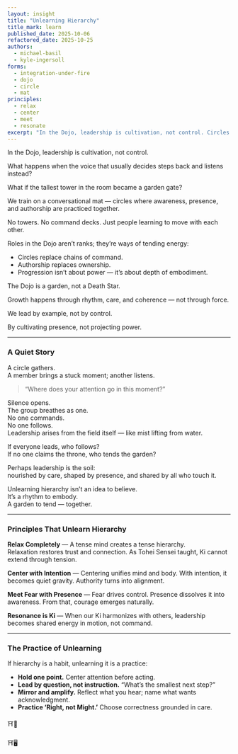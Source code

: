 ```yaml
---
layout: insight
title: "Unlearning Hierarchy"
title_mark: learn
published_date: 2025-10-06
refactored_date: 2025-10-25
authors: 
  - michael-basil
  - kyle-ingersoll
forms:
  - integration-under-fire
  - dojo
  - circle
  - mat
principles:
  - relax
  - center
  - meet
  - resonate
excerpt: "In the Dojo, leadership is cultivation, not control. Circles replace chains of command. Authorship replaces ownership."
---
```


In the Dojo, leadership is cultivation, not control.  

What happens when the voice that usually decides steps back and listens instead?

What if the tallest tower in the room became a garden gate?

We train on a conversational mat — circles where awareness, presence, and authorship are practiced together.

No towers. No command decks. Just people learning to move with each other.  

Roles in the Dojo aren’t ranks; they’re ways of tending energy:

- Circles replace chains of command.  
- Authorship replaces ownership.  
- Progression isn’t about power — it’s about depth of embodiment.  

The Dojo is a garden, not a Death Star.  

Growth happens through rhythm, care, and coherence — not through force.

We lead by example, not by control.
  
By cultivating presence, not projecting power.  

---

### A Quiet Story

A circle gathers.  
A member brings a stuck moment; another listens.  

> “Where does your attention go in this moment?”

Silence opens.  
The group breathes as one.  
No one commands.  
No one follows.  
Leadership arises from the field itself — like mist lifting from water.  

If everyone leads, who follows?  
If no one claims the throne, who tends the garden?  

Perhaps leadership is the soil:  
nourished by care, shaped by presence, and shared by all who touch it.  

Unlearning hierarchy isn’t an idea to believe.  
It’s a rhythm to embody.  
A garden to tend — together.  

---

### Principles That Unlearn Hierarchy

**Relax Completely** — A tense mind creates a tense hierarchy.  
Relaxation restores trust and connection. As Tohei Sensei taught, Ki cannot extend through tension.  

**Center with Intention** — Centering unifies mind and body. With intention, it becomes quiet gravity. Authority turns into alignment.  

**Meet Fear with Presence** — Fear drives control. Presence dissolves it into awareness. From that, courage emerges naturally.  

**Resonance is Ki** — When our Ki harmonizes with others, leadership becomes shared energy in motion, not command.  

---

### The Practice of Unlearning

If hierarchy is a habit, unlearning it is a practice:  

- **Hold one point.** Center attention before acting.  
- **Lead by question, not instruction.** “What’s the smallest next step?”  
- **Mirror and amplify.** Reflect what you hear; name what wants acknowledgment.  
- **Practice ‘Right, not Might.’** Choose correctness grounded in care.
  
⛩️🌿

⛩️🖥️
